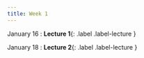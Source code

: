 ```yaml
---
title: Week 1
---
```


January 16
: **Lecture 1**{: .label .label-lecture }


January 18
: **Lecture 2**{: .label .label-lecture }


